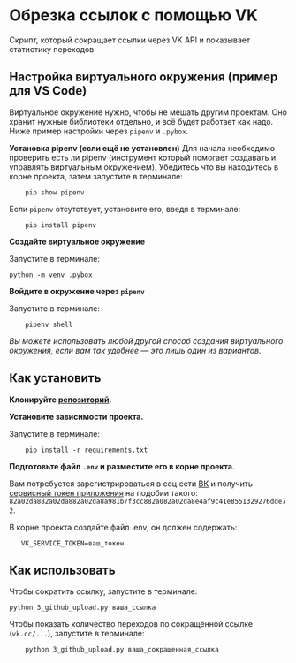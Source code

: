 # Обрезка ссылок с помощью VK

Скрипт, который сокращает ссылки через VK API и показывает статистику переходов


## Настройка виртуального окружения (пример для VS Code)
Виртуальное окружение нужно, чтобы не мешать другим проектам. Оно хранит нужные библиотеки отдельно, и всё будет работает как надо.
Ниже пример настройки через `pipenv` и `.pybox`.

**Установка pipenv (если ещё не установлен)**
Для начала необходимо проверить есть ли pipenv (инструмент который помогает создавать и управлять виртуальным окружением).
Убедитесь что вы находитесь в корне проекта, затем запустите в терминале:
```
	pip show pipenv
```
Если `pipenv`  отсутствует, установите его, введя в терминале:
```
	pip install pipenv
```

**Создайте виртуальное окружение**

Запустите в терминале:
```
python -m venv .pybox
```

**Войдите в окружение через `pipenv`**

Запустите в терминале:
```
	pipenv shell
```



*Вы можете использовать любой другой способ создания виртуального окружения, если вам так удобнее — это лишь один из вариантов.*



## Как установить
**Клонируйте [репозиторий](https://github.com/maxchuk89/3_github_upload).**

**Установите зависимости проекта.**

Запустите в терминале:
```
	pip install -r requirements.txt
```

**Подготовьте файл `.env` и разместите его в корне проекта.**


Вам потребуется зарегистрироваться в соц.сети [ВК](https://vk.com/) и получить [сервисный токен приложения](https://id.vk.com/about/business/go/docs/ru/vkid/latest/vk-id/connection/tokens/service-token) на подобии такого:
`82a02da882a02da882a02da8a981b7f3cc882a082a02da8e4af9c41e8551329276dde72`.


В корне проекта создайте файл .env, он должен содержать:

```
   VK_SERVICE_TOKEN=ваш_токен
```

## Как использовать
Чтобы сократить ссылку, запустите в терминале:
```
python 3_github_upload.py ваша_ссылка
```

Чтобы показать количество переходов по сокращённой ссылке (`vk.cc/...`), запустите в терминале:
```
	python 3_github_upload.py ваша_сокращенная_ссылка
```